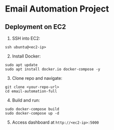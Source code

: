 # Email Automation Project

## Deployment on EC2

1. SSH into EC2:
```
ssh ubuntu@<ec2-ip>
```

2. Install Docker:
```
sudo apt update
sudo apt install docker.io docker-compose -y
```

3. Clone repo and navigate:
```
git clone <your-repo-url>
cd email-automation-full
```

4. Build and run:
```
sudo docker-compose build
sudo docker-compose up -d
```

5. Access dashboard at `http://<ec2-ip>:5000`

